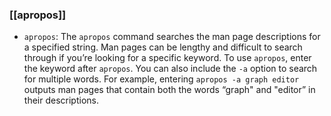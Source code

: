 ### **[[apropos]]**
- `apropos`: The `apropos` command searches the man page descriptions for a specified string. Man pages can be lengthy and difficult to search through if you’re looking for a specific keyword. To use `apropos`, enter the keyword after `apropos`. You can also include the `-a` option to search for multiple words. For example, entering `apropos -a graph editor` outputs man pages that contain both the words “graph" and "editor” in their descriptions.